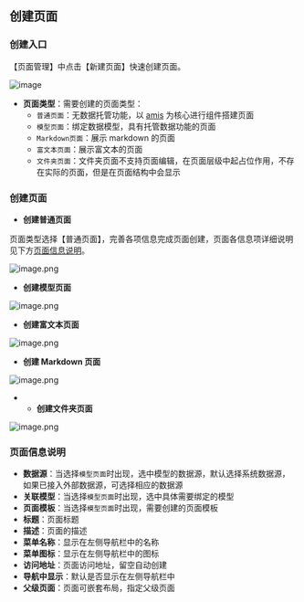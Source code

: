 ## 创建页面

### 创建入口

【页面管理】中点击【新建页面】快速创建页面。

![image](/img/页面设计/页面创建说明/abb69c17b3676307b9125254ac8ac5a5.png)

- **页面类型**：需要创建的页面类型：
  - `普通页面`：无数据托管功能，以 [amis](https://github.com/baidu/amis) 为核心进行组件搭建页面
  - `模型页面`：绑定数据模型，具有托管数据功能的页面
  - `Markdown页面`：展示 markdown 的页面
  - `富文本页面`：展示富文本的页面
  - `文件夹页面`：文件夹页面不支持页面编辑，在页面层级中起占位作用，不存在实际的页面，但是在页面结构中会显示

### 创建页面

- **创建普通页面**

页面类型选择【普通页面】，完善各项信息完成页面创建，页面各信息项详细说明见下方[页面信息说明](#页面信息说明)。

![image.png](/img/页面设计/页面创建说明/image_b64a39f.png)

- **创建模型页面**

![image.png](/img/页面设计/页面创建说明/image_9d142f9.png)

- **创建富文本页面**

![image.png](/img/页面设计/页面创建说明/image_f21db77.png)

- **创建 Markdown 页面**

![image.png](/img/页面设计/页面创建说明/image_4855d92.png)

- - **创建文件夹页面**

![image.png](/img/页面设计/页面创建说明/image_c3f309d.png)

### 页面信息说明

- **数据源**：当选择`模型页面`时出现，选中模型的数据源，默认选择系统数据源，如果已接入外部数据源，可选择相应的数据源
- **关联模型**：当选择`模型页面`时出现，选中具体需要绑定的模型
- **页面模板**：当选择`模型页面`时出现，需要创建的页面模板
- **标题**：页面标题
- **描述**：页面的描述
- **菜单名称**：显示在左侧导航栏中的名称
- **菜单图标**：显示在左侧导航栏中的图标
- **访问地址**：页面访问地址，留空自动创建
- **导航中显示**：默认是否显示在左侧导航栏中
- **父级页面**：页面可嵌套布局，指定父级页面
